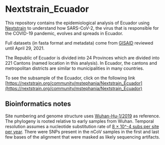 # Nextstrain_Ecuador
This repository contains the epidemiological analysis of Ecuador using [Nextstrain](https://nextstrain.org) to understand how SARS-CoV-2, the virus that is responsible for the COVID-19 pandemic, evolves and spreads in Ecuador.

Full datasets (in fasta format and metadata) come from [GISAID](https://www.gisaid.org/) reviewed until April 29, 2021.

The Republic of Ecuador is divided into 24 Provinces which are divided into 221 Cantons (named location in this analysis). In Ecuador, the cantons and metropolitan districts are similar to municipalities in many countries.

To see the subsample of the Ecuador, click on the following link [https://nextstrain.org/community/mstephania/Nextstrain_Ecuador](https://nextstrain.org/community/mstephania/Nextstrain_Ecuador)

## Bioinformatics notes

Site numbering and genome structure uses [Wuhan-Hu-1/2019](https://www.ncbi.nlm.nih.gov/nuccore/MN908947) as reference. The phylogeny is rooted relative to early samples from Wuhan. Temporal resolution assumes a nucleotide substitution rate of [8 &times; 10^-4 subs per site per year](http://virological.org/t/phylodynamic-analysis-176-genomes-6-mar-2020/356). There were SNPs present in the nCoV samples in the first and last few bases of the alignment that were masked as likely sequencing artifacts.



